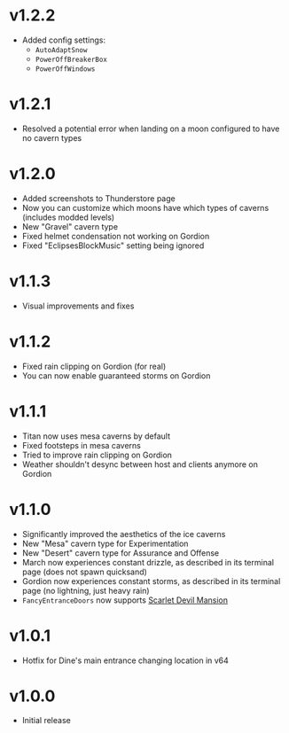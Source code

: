 # v1.2.2
- Added config settings:
  - `AutoAdaptSnow`
  - `PowerOffBreakerBox`
  - `PowerOffWindows`
# v1.2.1
- Resolved a potential error when landing on a moon configured to have no cavern types
# v1.2.0
- Added screenshots to Thunderstore page
- Now you can customize which moons have which types of caverns (includes modded levels)
- New "Gravel" cavern type
- Fixed helmet condensation not working on Gordion
- Fixed "EclipsesBlockMusic" setting being ignored
# v1.1.3
- Visual improvements and fixes
# v1.1.2
- Fixed rain clipping on Gordion (for real)
- You can now enable guaranteed storms on Gordion
# v1.1.1
- Titan now uses mesa caverns by default
- Fixed footsteps in mesa caverns
- Tried to improve rain clipping on Gordion
- Weather shouldn't desync between host and clients anymore on Gordion
# v1.1.0
- Significantly improved the aesthetics of the ice caverns
- New "Mesa" cavern type for Experimentation
- New "Desert" cavern type for Assurance and Offense
- March now experiences constant drizzle, as described in its terminal page (does not spawn quicksand)
- Gordion now experiences constant storms, as described in its terminal page (no lightning, just heavy rain)
- `FancyEntranceDoors` now supports [Scarlet Devil Mansion](https://thunderstore.io/c/lethal-company/p/Alice/ScarletDevilMansion/)
# v1.0.1
- Hotfix for Dine's main entrance changing location in v64
# v1.0.0
- Initial release